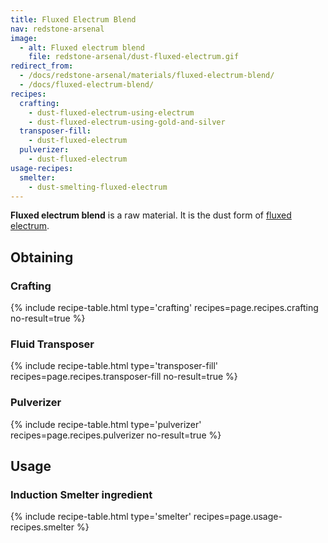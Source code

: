 ```yaml
---
title: Fluxed Electrum Blend
nav: redstone-arsenal
image:
  - alt: Fluxed electrum blend
    file: redstone-arsenal/dust-fluxed-electrum.gif
redirect_from:
  - /docs/redstone-arsenal/materials/fluxed-electrum-blend/
  - /docs/fluxed-electrum-blend/
recipes:
  crafting:
    - dust-fluxed-electrum-using-electrum
    - dust-fluxed-electrum-using-gold-and-silver
  transposer-fill:
    - dust-fluxed-electrum
  pulverizer:
    - dust-fluxed-electrum
usage-recipes:
  smelter:
    - dust-smelting-fluxed-electrum
---
```


**Fluxed electrum blend** is a raw material. It is the dust form of [fluxed
electrum](/docs/redstone-arsenal/fluxed-electrum-ingot/).


Obtaining
---------

### Crafting
{% include recipe-table.html type='crafting' recipes=page.recipes.crafting no-result=true %}

### Fluid Transposer
{% include recipe-table.html type='transposer-fill' recipes=page.recipes.transposer-fill no-result=true %}

### Pulverizer
{% include recipe-table.html type='pulverizer' recipes=page.recipes.pulverizer no-result=true %}


Usage
-----

### Induction Smelter ingredient
{% include recipe-table.html type='smelter' recipes=page.usage-recipes.smelter %}
